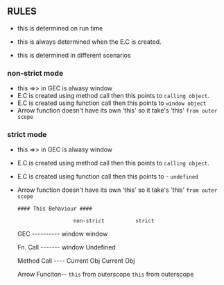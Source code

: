 

## RULES


* this is determined on run time
* this is always determined when the E.C is created.



* this is determined in different scenarios

### non-strict mode
  * this =>> in GEC is alwasy window
  * E.C is created using method call then this points to `calling object`.
  * E.C is created using function call then this points to `window object`
  * Arrow function doesn't have its own 'this' so it take's  'this' `from outer scope`
   


### strict mode
  * this =>> in GEC is alwasy window
  * E.C is created using method call then this points to `calling object`.
  * E.C is created using function call then this points to - `undefined`
  * Arrow function doesn't have its own 'this' so it take's  'this' `from outer scope`



        #### This Behaviour ####

                          non-strict          strict
    

    GEC   ----------       window            window



    Fn. Call -------       window            Undefined



    Method Call ----       Current Obj       Current Obj



    Arrow Funciton--       `this` from outerscope    `this` from outerscope
   